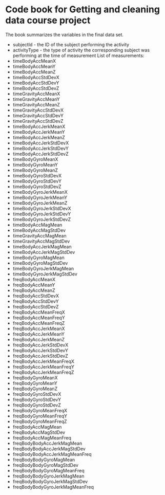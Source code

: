 # Code book for Getting and cleaning data course project

The book summarizes the variables in the final data set.
* subjectId - the ID of the subject performing the activity
* activityType - the type of activity the corresponding subject was performing at the time of measurement
List of measurements:
* timeBodyAccMeanX
* timeBodyAccMeanY
* timeBodyAccMeanZ
* timeBodyAccStdDevX
* timeBodyAccStdDevY
* timeBodyAccStdDevZ
* timeGravityAccMeanX
* timeGravityAccMeanY
* timeGravityAccMeanZ
* timeGravityAccStdDevX
* timeGravityAccStdDevY
* timeGravityAccStdDevZ
* timeBodyAccJerkMeanX
* timeBodyAccJerkMeanY
* timeBodyAccJerkMeanZ
* timeBodyAccJerkStdDevX
* timeBodyAccJerkStdDevY
* timeBodyAccJerkStdDevZ
* timeBodyGyroMeanX
* timeBodyGyroMeanY
* timeBodyGyroMeanZ
* timeBodyGyroStdDevX
* timeBodyGyroStdDevY
* timeBodyGyroStdDevZ
* timeBodyGyroJerkMeanX
* timeBodyGyroJerkMeanY
* timeBodyGyroJerkMeanZ
* timeBodyGyroJerkStdDevX
* timeBodyGyroJerkStdDevY
* timeBodyGyroJerkStdDevZ
* timeBodyAccMagMean
* timeBodyAccMagStdDev
* timeGravityAccMagMean
* timeGravityAccMagStdDev
* timeBodyAccJerkMagMean
* timeBodyAccJerkMagStdDev
* timeBodyGyroMagMean
* timeBodyGyroMagStdDev
* timeBodyGyroJerkMagMean
* timeBodyGyroJerkMagStdDev
* freqBodyAccMeanX
* freqBodyAccMeanY
* freqBodyAccMeanZ
* freqBodyAccStdDevX
* freqBodyAccStdDevY
* freqBodyAccStdDevZ
* freqBodyAccMeanFreqX
* freqBodyAccMeanFreqY
* freqBodyAccMeanFreqZ
* freqBodyAccJerkMeanX
* freqBodyAccJerkMeanY
* freqBodyAccJerkMeanZ
* freqBodyAccJerkStdDevX
* freqBodyAccJerkStdDevY
* freqBodyAccJerkStdDevZ
* freqBodyAccJerkMeanFreqX
* freqBodyAccJerkMeanFreqY
* freqBodyAccJerkMeanFreqZ
* freqBodyGyroMeanX
* freqBodyGyroMeanY
* freqBodyGyroMeanZ
* freqBodyGyroStdDevX
* freqBodyGyroStdDevY
* freqBodyGyroStdDevZ
* freqBodyGyroMeanFreqX
* freqBodyGyroMeanFreqY
* freqBodyGyroMeanFreqZ
* freqBodyAccMagMean
* freqBodyAccMagStdDev
* freqBodyAccMagMeanFreq
* freqBodyBodyAccJerkMagMean
* freqBodyBodyAccJerkMagStdDev
* freqBodyBodyAccJerkMagMeanFreq
* freqBodyBodyGyroMagMean
* freqBodyBodyGyroMagStdDev
* freqBodyBodyGyroMagMeanFreq
* freqBodyBodyGyroJerkMagMean
* freqBodyBodyGyroJerkMagStdDev
* freqBodyBodyGyroJerkMagMeanFreq
